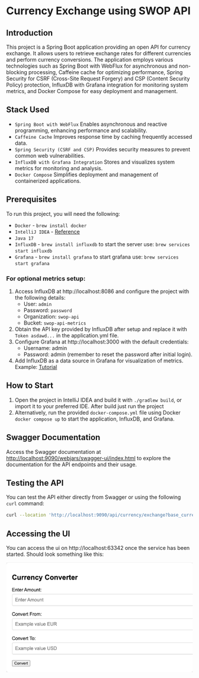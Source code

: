 # Currency Exchange using SWOP API

## Introduction
This project is a Spring Boot application providing an open API for currency exchange. It allows users to retrieve exchange rates for different currencies and perform currency conversions. The application employs various technologies such as Spring Boot with WebFlux for asynchronous and non-blocking processing, Caffeine cache for optimizing performance, Spring Security for CSRF (Cross-Site Request Forgery) and CSP (Content Security Policy) protection, InfluxDB with Grafana integration for monitoring system metrics, and Docker Compose for easy deployment and management.

## Stack Used
- ```Spring Boot with WebFlux``` Enables asynchronous and reactive programming, enhancing performance and scalability.
- ```Caffeine Cache``` Improves response time by caching frequently accessed data.
- ```Spring Security (CSRF and CSP)``` Provides security measures to prevent common web vulnerabilities.
- ```InfluxDB with Grafana Integration``` Stores and visualizes system metrics for monitoring and analysis.
- ```Docker Compose``` Simplifies deployment and management of containerized applications.

## Prerequisites
To run this project, you will need the following:
- ```Docker``` - ```brew install docker```
- ```IntelliJ IDEA``` - [Reference](https://www.jetbrains.com/help/idea/installation-guide.html)
- ```Java 17``` 
- ```InfluxDB``` - ```brew install influxdb``` to start the server use: ```brew services start influxdb```
- ```Grafana``` - ```brew install grafana``` to start grafana use: ```brew services start grafana```

### For optional metrics setup:
1. Access InfluxDB at http://localhost:8086 and configure the project with the following details:
    - User: ```admin```
    - Password: ```password```
    - Organization: ```swop-api```
    - Bucket: ```swop-api-metrics```
2. Obtain the API key provided by InfluxDB after setup and replace it with ```Token asdawd...``` in the application.yml file.
3. Configure Grafana at http://localhost:3000 with the default credentials:
    - Username: admin
    - Password: admin (remember to reset the password after initial login).
4. Add InfluxDB as a data source in Grafana for visualization of metrics. Example: [Tutorial](https://docs.influxdata.com/influxdb/cloud/tools/grafana/#:~:text=In%20the%20left%20navigation%20of,for%20your%20InfluxDB%20data%20source)

## How to Start
1. Open the project in IntelliJ IDEA and build it with `./gradlew build`, or import it to your preferred IDE. After build just run the project
2. Alternatively, run the provided `docker-compose.yml` file using Docker `docker compose up` to start the application, InfluxDB, and Grafana.

## Swagger Documentation
Access the Swagger documentation at [http://localhost:9090/webjars/swagger-ui/index.html](http://localhost:9090/webjars/swagger-ui/index.html) to explore the documentation for the API endpoints and their usage.

## Testing the API
You can test the API either directly from Swagger or using the following `curl` command:
```bash
curl --location 'http://localhost:9090/api/currency/exchange?base_currency=USD&target_currency=EUR&amount=140'
```

## Accessing the UI
You can access the ui on http://localhost:63342 once the service has been started. Should look something like this: 

![img.png](img.png)

